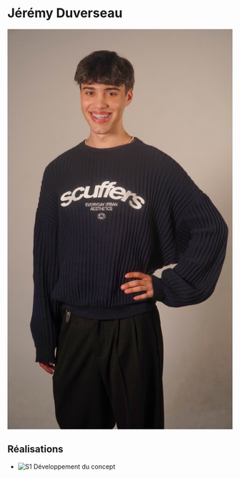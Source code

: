 # Jérémy Duverseau

![Directeur artistique](/medias/images/equipe/jduverseau%201.jpg)

## Réalisations

 <!-- Une image par semaine de la réalisation dont tu es le plus fier avec une légende -->

- ![S1 Développement du concept](https://fakeimg.pl/400x400?text=Concept)
